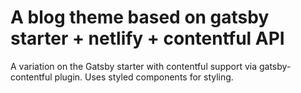 # A blog theme based on gatsby starter + netlify + contentful API
A variation on the Gatsby starter with contentful support via gatsby-contentful plugin. Uses styled components for styling. 


